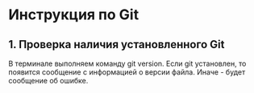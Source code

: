 # Инструкция по Git
## 1. Проверка наличия установленного Git
В терминале выполняем команду git version. Если git установлен, то появится сообщение с информацией о версии файла. Иначе - будет сообщение об ошибке.

